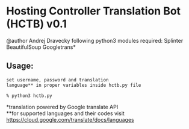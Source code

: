 # Hosting Controller Translation Bot (HCTB) v0.1
@author Andrej Dravecky
following python3 modules required:
    Splinter
    BeautifulSoup
    Googletrans*

## Usage:
    set username, password and translation
    language** in proper variables inside hctb.py file

    % python3 hctb.py

*translation powered by Google translate API  
*\*for supported languages and their codes visit https://cloud.google.com/translate/docs/languages

